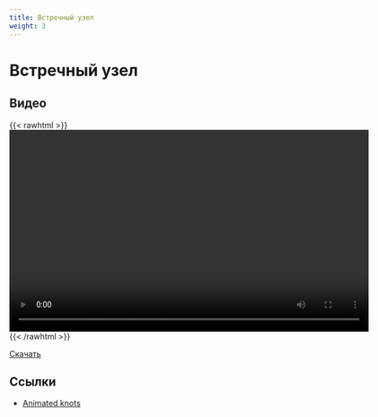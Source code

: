```yaml
---
title: Встречный узел
weight: 3
---
```


# Встречный узел

## Видео

{{< rawhtml >}}
    <video width="640" height="360" controls src="https://www.dropbox.com/s/3a2a2iml1m0p28w/water-knot.mp4?raw=1"></video>
{{< /rawhtml >}}

[Скачать](https://www.dropbox.com/s/3a2a2iml1m0p28w/water-knot.mp4?dl=1)

## Ссылки

- [Animated knots](https://www.animatedknots.com/water-knot)
